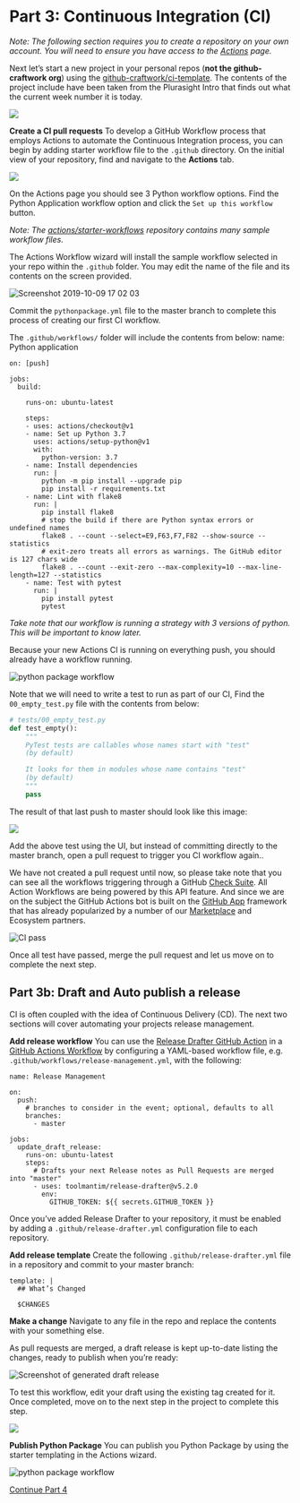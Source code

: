 
# Part 3: Continuous Integration (CI) 

_Note: The following section requires you to create a repository on your own account. You will need to ensure you have access to the [Actions](https://github.com/features/actions) page._

Next let’s start a new project in your personal repos (**not the github-craftwork org**) using the [github-craftwork/ci-template](https://github.com/github-craftwork/ci-template/generate). The contents of the project include have been taken from the Plurasight Intro that finds out what the current week number it is today. 

![](https://user-images.githubusercontent.com/5713670/67403798-fb875180-f5a1-11e9-8989-2650dcbb20fd.png)


**Create a CI pull requests**
To develop a GitHub Workflow process that employs Actions to automate the Continuous 
Integration process, you can begin by adding starter workflow file to the `.github` directory. On the initial view of your repository, find and navigate to the **Actions** tab.


![](https://user-images.githubusercontent.com/5713670/67405421-41ddb000-f5a4-11e9-8cb4-94f22aed4296.png)


On the Actions page you should see 3 Python workflow options. Find the Python Application workflow option and click the `Set up this workflow` button.

_Note: The [actions/starter-workflows](https://github.com/actions/starter-workflows) repository contains many sample workflow files._

The Actions Workflow wizard will install the sample workflow selected in your repo within the `.github` folder. You may edit the name of the file and its contents on the screen provided.

![Screenshot 2019-10-09 17 02 03](https://user-images.githubusercontent.com/5713670/67406658-e01e4580-f5a5-11e9-8d8c-6749ae6f9720.png)

Commit the `pythonpackage.yml` file to the master branch to complete this process of creating our first CI workflow. 

The `.github/workflows/` folder will include the contents from below:
name: Python application

```
on: [push]

jobs:
  build:

    runs-on: ubuntu-latest

    steps:
    - uses: actions/checkout@v1
    - name: Set up Python 3.7
      uses: actions/setup-python@v1
      with:
        python-version: 3.7
    - name: Install dependencies
      run: |
        python -m pip install --upgrade pip
        pip install -r requirements.txt
    - name: Lint with flake8
      run: |
        pip install flake8
        # stop the build if there are Python syntax errors or undefined names
        flake8 . --count --select=E9,F63,F7,F82 --show-source --statistics
        # exit-zero treats all errors as warnings. The GitHub editor is 127 chars wide
        flake8 . --count --exit-zero --max-complexity=10 --max-line-length=127 --statistics
    - name: Test with pytest
      run: |
        pip install pytest
        pytest
```

_Take note that our workflow is running a strategy with 3 versions of python. This will be important to know later._ 

Because your new Actions CI is running on everything push, you should already have a workflow running. 

![python package workflow](https://user-images.githubusercontent.com/5713670/67407777-8d458d80-f5a7-11e9-8827-40d19dde78ad.png)


Note that we will need to write a test to run as part of our CI, Find the `00_empty_test.py` file with the contents from below:

```py
# tests/00_empty_test.py
def test_empty():
    """
    PyTest tests are callables whose names start with "test"
    (by default)

    It looks for them in modules whose name contains "test"
    (by default)
    """
    pass

```

The result of that last push to master should look like this image:

![](https://user-images.githubusercontent.com/4427768/67440385-8599df00-f5cf-11e9-9152-e0f19a5e8527.png)


Add the above test using the UI, but instead of committing directly to the master branch, open a pull request to trigger you CI workflow again.. 

We have not created a pull request until now, so please take note that you can see all the workflows triggering through a GitHub [Check Suite](https://developer.github.com/v3/checks/). All Action Workflows are being powered by this API feature. And since we are on the subject the GitHub Actions bot is built on the [GitHub App](https://developer.github.com/apps/) framework that has already popularized by a number of our [Marketplace](https://github.com/marketplace) and Ecosystem partners.

![CI pass](https://user-images.githubusercontent.com/5713670/67408875-3b9e0280-f5a9-11e9-8751-da299236cbbb.png)

Once all test have passed, merge the pull request and let us move on to complete the next step. 
    
## Part 3b: Draft and Auto publish a release
CI is often coupled with the idea of Continuous Delivery (CD). The next two sections will cover automating your projects release management.

**Add release workflow**
You can use the [Release Drafter GitHub Action](https://github.com/marketplace/actions/release-drafter) in a [GitHub Actions Workflow](https://help.github.com/en/articles/about-github-actions) by configuring a YAML-based workflow file, e.g. `.github/workflows/release-management.yml`, with the following:


    name: Release Management
    
    on:
      push:
        # branches to consider in the event; optional, defaults to all
        branches:
          - master
    
    jobs:
      update_draft_release:
        runs-on: ubuntu-latest
        steps:
          # Drafts your next Release notes as Pull Requests are merged into "master"
          - uses: toolmantim/release-drafter@v5.2.0
            env:
              GITHUB_TOKEN: ${{ secrets.GITHUB_TOKEN }}

Once you’ve added Release Drafter to your repository, it must be enabled by adding a `.github/release-drafter.yml` configuration file to each repository.

**Add release template**
Create the following `.github/release-drafter.yml`  file in a repository and commit to your master branch:

    template: |
      ## What’s Changed
    
      $CHANGES

**Make a change**
Navigate to any file in the repo and replace the contents with your something else. 

As pull requests are merged, a draft release is kept up-to-date listing the changes, ready to publish when you’re ready:

![Screenshot of generated draft release](https://github.com/toolmantim/release-drafter/raw/master/design/screenshot.png)


To test this workflow, edit your draft using the existing tag created for it. Once completed, move on to the next step in the project to complete this step.

![](https://paper-attachments.dropbox.com/s_CDDCC4EC3C7C8C14E8A73684CA9909721C965A1258B4380D90B28E1A4E030470_1569513609522_Screenshot+2019-09-26+08.59.53.png)


**Publish Python Package**
You can publish you Python Package by using the starter templating in the Actions wizard.

![python package workflow ](https://user-images.githubusercontent.com/5713670/67405981-fb3c8580-f5a4-11e9-8dbe-4318cf7a4e9b.png)


[Continue Part 4](part4-bonus.md)
